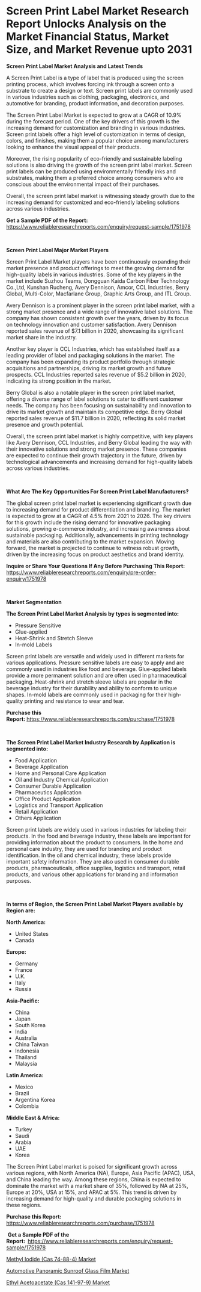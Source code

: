 <p><h1>Screen Print Label Market Research Report Unlocks Analysis on the Market Financial Status, Market Size, and Market Revenue upto 2031</h1></p><p><strong>Screen Print Label Market Analysis and Latest Trends</strong></p>
<p><p>A Screen Print Label is a type of label that is produced using the screen printing process, which involves forcing ink through a screen onto a substrate to create a design or text. Screen print labels are commonly used in various industries such as clothing, packaging, electronics, and automotive for branding, product information, and decoration purposes.</p><p>The Screen Print Label Market is expected to grow at a CAGR of 10.9% during the forecast period. One of the key drivers of this growth is the increasing demand for customization and branding in various industries. Screen print labels offer a high level of customization in terms of design, colors, and finishes, making them a popular choice among manufacturers looking to enhance the visual appeal of their products.</p><p>Moreover, the rising popularity of eco-friendly and sustainable labeling solutions is also driving the growth of the screen print label market. Screen print labels can be produced using environmentally friendly inks and substrates, making them a preferred choice among consumers who are conscious about the environmental impact of their purchases.</p><p>Overall, the screen print label market is witnessing steady growth due to the increasing demand for customized and eco-friendly labeling solutions across various industries.</p></p>
<p><strong>Get a Sample PDF of the Report:&nbsp;</strong> <a href="https://www.reliableresearchreports.com/enquiry/request-sample/1751978">https://www.reliableresearchreports.com/enquiry/request-sample/1751978</a></p>
<p>&nbsp;</p>
<p><strong>Screen Print Label Major Market Players</strong></p>
<p><p>Screen Print Label Market players have been continuously expanding their market presence and product offerings to meet the growing demand for high-quality labels in various industries. Some of the key players in the market include Suzhou Teams, Dongguan Kaida Carbon Fiber Technology Co.,Ltd, Kunshan Rucheng, Avery Dennison, Amcor, CCL Industries, Berry Global, Multi-Color, Macfarlane Group, Graphic Arts Group, and ITL Group.</p><p>Avery Dennison is a prominent player in the screen print label market, with a strong market presence and a wide range of innovative label solutions. The company has shown consistent growth over the years, driven by its focus on technology innovation and customer satisfaction. Avery Dennison reported sales revenue of $7.1 billion in 2020, showcasing its significant market share in the industry.</p><p>Another key player is CCL Industries, which has established itself as a leading provider of label and packaging solutions in the market. The company has been expanding its product portfolio through strategic acquisitions and partnerships, driving its market growth and future prospects. CCL Industries reported sales revenue of $5.2 billion in 2020, indicating its strong position in the market.</p><p>Berry Global is also a notable player in the screen print label market, offering a diverse range of label solutions to cater to different customer needs. The company has been focusing on sustainability and innovation to drive its market growth and maintain its competitive edge. Berry Global reported sales revenue of $11.7 billion in 2020, reflecting its solid market presence and growth potential.</p><p>Overall, the screen print label market is highly competitive, with key players like Avery Dennison, CCL Industries, and Berry Global leading the way with their innovative solutions and strong market presence. These companies are expected to continue their growth trajectory in the future, driven by technological advancements and increasing demand for high-quality labels across various industries.</p></p>
<p>&nbsp;</p>
<p><strong>What Are The Key Opportunities For Screen Print Label Manufacturers?</strong></p>
<p><p>The global screen print label market is experiencing significant growth due to increasing demand for product differentiation and branding. The market is expected to grow at a CAGR of 4.5% from 2021 to 2026. The key drivers for this growth include the rising demand for innovative packaging solutions, growing e-commerce industry, and increasing awareness about sustainable packaging. Additionally, advancements in printing technology and materials are also contributing to the market expansion. Moving forward, the market is projected to continue to witness robust growth, driven by the increasing focus on product aesthetics and brand identity.</p></p>
<p><strong>Inquire or Share Your Questions If Any Before Purchasing This Report:</strong> <a href="https://www.reliableresearchreports.com/enquiry/pre-order-enquiry/1751978">https://www.reliableresearchreports.com/enquiry/pre-order-enquiry/1751978</a></p>
<p>&nbsp;</p>
<p><strong>Market Segmentation</strong></p>
<p><strong>The Screen Print Label Market Analysis by types is segmented into:</strong></p>
<p><ul><li>Pressure Sensitive</li><li>Glue-applied</li><li>Heat-Shrink and Stretch Sleeve</li><li>In-mold Labels</li></ul></p>
<p><p>Screen print labels are versatile and widely used in different markets for various applications. Pressure sensitive labels are easy to apply and are commonly used in industries like food and beverage. Glue-applied labels provide a more permanent solution and are often used in pharmaceutical packaging. Heat-shrink and stretch sleeve labels are popular in the beverage industry for their durability and ability to conform to unique shapes. In-mold labels are commonly used in packaging for their high-quality printing and resistance to wear and tear.</p></p>
<p><strong>Purchase this Report:&nbsp;</strong><a href="https://www.reliableresearchreports.com/purchase/1751978">https://www.reliableresearchreports.com/purchase/1751978</a></p>
<p>&nbsp;</p>
<p><strong>The Screen Print Label Market Industry Research by Application is segmented into:</strong></p>
<p><ul><li>Food Application</li><li>Beverage Application</li><li>Home and Personal Care Application</li><li>Oil and Industry Chemical Application</li><li>Consumer Durable Application</li><li>Pharmaceutics Application</li><li>Office Product Application</li><li>Logistics and Transport Application</li><li>Retail Application</li><li>Others Application</li></ul></p>
<p><p>Screen print labels are widely used in various industries for labeling their products. In the food and beverage industry, these labels are important for providing information about the product to consumers. In the home and personal care industry, they are used for branding and product identification. In the oil and chemical industry, these labels provide important safety information. They are also used in consumer durable products, pharmaceuticals, office supplies, logistics and transport, retail products, and various other applications for branding and information purposes.</p></p>
<p>&nbsp;</p>
<p><strong>In terms of Region, the Screen Print Label Market Players available by Region are:</strong></p>
<p>
    <p> <strong> North America: </strong>
        <ul>
            <li>United States</li>
            <li>Canada</li>
        </ul>
        </p> 
    <p> <strong> Europe: </strong>
        <ul>
            <li>Germany</li>
            <li>France</li>
            <li>U.K.</li>
            <li>Italy</li>
            <li>Russia</li>
        </ul>
        </p> 
    <p> <strong> Asia-Pacific: </strong>
        <ul>
            <li>China</li>
            <li>Japan</li>
            <li>South Korea</li>
            <li>India</li>
            <li>Australia</li>
            <li>China Taiwan</li>
            <li>Indonesia</li>
            <li>Thailand</li>
            <li>Malaysia</li>
        </ul>
        </p> 
    <p> <strong> Latin America: </strong>
        <ul>
            <li>Mexico</li>
            <li>Brazil</li>
            <li>Argentina Korea</li>
            <li>Colombia</li>
        </ul>
        </p> 
    <p> <strong> Middle East & Africa: </strong>
        <ul>
            <li>Turkey</li>
            <li>Saudi</li>
            <li>Arabia</li>
            <li>UAE</li>
            <li>Korea</li>
        </ul>
    </p>
    </p>
<p><p>The Screen Print Label market is poised for significant growth across various regions, with North America (NA), Europe, Asia Pacific (APAC), USA, and China leading the way. Among these regions, China is expected to dominate the market with a market share of 35%, followed by NA at 25%, Europe at 20%, USA at 15%, and APAC at 5%. This trend is driven by increasing demand for high-quality and durable packaging solutions in these regions.</p></p>
<p><strong>Purchase this Report: </strong><a href="https://www.reliableresearchreports.com/purchase/1751978">https://www.reliableresearchreports.com/purchase/1751978</a></p>
<p>&nbsp;<strong>Get a Sample PDF of the Report:&nbsp;&nbsp;</strong><a href="https://www.reliableresearchreports.com/enquiry/request-sample/1751978">https://www.reliableresearchreports.com/enquiry/request-sample/1751978</a></p>
<p><strong></strong></p>
<p><p><a href="https://view.publitas.com/reportprime-1/methyl-iodide-cas-74-88-4-market-challenges-opportunities-and-growth-drivers-and-major-market-players-forecasted-for-period-from-2023-2030/">Methyl Iodide (Cas 74-88-4) Market</a></p><p><a href="https://view.publitas.com/reportprime-1/automotive-panoramic-sunroof-glass-film-market-share-market-new-trends-analysis-report-by-type-by-application-by-end-use-by-region-and-segment-forecasts-2023-2030/">Automotive Panoramic Sunroof Glass Film Market</a></p><p><a href="https://view.publitas.com/reportprime-1/ethyl-acetoacetate-cas-141-97-9-market-research-report-provides-critical-insights-that-can-help-shape-business-development-and-investment-strategies/">Ethyl Acetoacetate (Cas 141-97-9) Market</a></p></p>